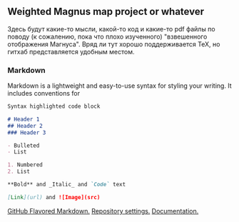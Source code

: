 ## Weighted Magnus map project or whatever

Здесь будут какие-то мысли, какой-то код и какие-то pdf файлы по поводу (к сожалению, пока что плохо изученного) "взвешенного отображения Магнуса". Вряд ли тут хорошо поддерживается TeX, но гитхаб представляется удобным местом.

### Markdown

Markdown is a lightweight and easy-to-use syntax for styling your writing. It includes conventions for

```markdown
Syntax highlighted code block

# Header 1
## Header 2
### Header 3

- Bulleted
- List

1. Numbered
2. List

**Bold** and _Italic_ and `Code` text

[Link](url) and ![Image](src)
```

[GitHub Flavored Markdown.](https://guides.github.com/features/mastering-markdown/)
[Repository settings.](https://github.com/vylegf/weighted-magnus-map/settings/pages)
[Documentation.](https://docs.github.com/categories/github-pages-basics/) 
